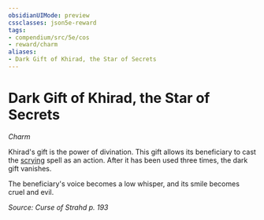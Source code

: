 ```yaml
---
obsidianUIMode: preview
cssclasses: json5e-reward
tags:
- compendium/src/5e/cos
- reward/charm
aliases:
- Dark Gift of Khirad, the Star of Secrets
---
```

# Dark Gift of Khirad, the Star of Secrets
*Charm*  

Khirad's gift is the power of divination. This gift allows its beneficiary to cast the [scrying](/3-Mechanics/CLI/spells/scrying-xphb.md) spell as an action. After it has been used three times, the dark gift vanishes.

The beneficiary's voice becomes a low whisper, and its smile becomes cruel and evil.

*Source: Curse of Strahd p. 193*